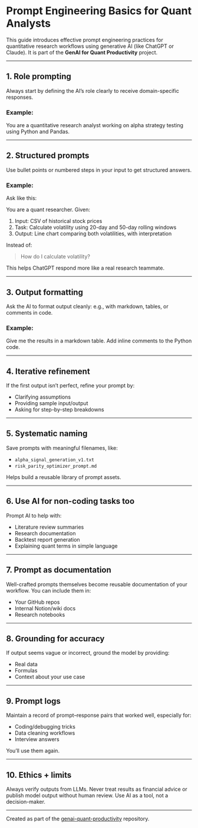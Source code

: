 # Prompt Engineering Basics for Quant Analysts

This guide introduces effective prompt engineering practices for quantitative research workflows using generative AI (like ChatGPT or Claude). It is part of the **GenAI for Quant Productivity** project.

---

## 1. Role prompting

Always start by defining the AI’s role clearly to receive domain-specific responses.

### Example:

You are a quantitative research analyst working on alpha strategy testing using Python and Pandas.


---

## 2. Structured prompts

Use bullet points or numbered steps in your input to get structured answers.

### Example:
Ask like this:

You are a quant researcher. Given:
  1. Input: CSV of historical stock prices
  2. Task: Calculate volatility using 20-day and 50-day rolling windows
  3. Output: Line chart comparing both volatilities, with interpretation


Instead of:
> How do I calculate volatility?

This helps ChatGPT respond more like a real research teammate.

---

## 3. Output formatting

Ask the AI to format output cleanly: e.g., with markdown, tables, or comments in code.

### Example:
Give me the results in a markdown table. Add inline comments to the Python code.


---

## 4. Iterative refinement

If the first output isn’t perfect, refine your prompt by:
- Clarifying assumptions
- Providing sample input/output
- Asking for step-by-step breakdowns

---

## 5. Systematic naming

Save prompts with meaningful filenames, like:
- `alpha_signal_generation_v1.txt`
- `risk_parity_optimizer_prompt.md`

Helps build a reusable library of prompt assets.

---

## 6. Use AI for non-coding tasks too

Prompt AI to help with:
- Literature review summaries
- Research documentation
- Backtest report generation
- Explaining quant terms in simple language

---

## 7. Prompt as documentation

Well-crafted prompts themselves become reusable documentation of your workflow. You can include them in:
- Your GitHub repos
- Internal Notion/wiki docs
- Research notebooks

---

## 8. Grounding for accuracy

If output seems vague or incorrect, ground the model by providing:
- Real data
- Formulas
- Context about your use case

---

## 9. Prompt logs

Maintain a record of prompt–response pairs that worked well, especially for:
- Coding/debugging tricks
- Data cleaning workflows
- Interview answers

You’ll use them again.

---

## 10. Ethics + limits

Always verify outputs from LLMs. Never treat results as financial advice or publish model output without human review. Use AI as a tool, not a decision-maker.

---

Created as part of the [genai-quant-productivity](https://github.com/yourusername/genai-quant-productivity) repository.
